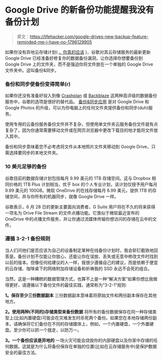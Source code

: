 # Google Drive 的新备份功能提醒我没有备份计划

> 原文：<https://lifehacker.com/google-drives-new-backup-feature-reminded-me-i-have-no-1796129905>

如果你没有异地云存储计划( [，你真的应该](http://lifehacker.com/online-backup-faceoff-crashplan-vs-backblaze-1768101631) )，谷歌对其云存储服务的最新更新 Google Drive 已经准备好修复你的数据备份漏洞，让你选择你想要备份到 Google Drive 上的文件夹，而不是强迫你将文件放在一个单独的 Google Drive 文件夹中。这叫备份&同步。



### 备份和同步使备份变得简单(r)

如果你还没有准备好投入到像 [Crashplan](https://www.crashplan.com/en-us/) 或 [Backblaze](https://www.backblaze.com/) 这两种高评级的数据备份服务中，谷歌的选项是很好的替代品。 [备份&同步应用](https://gsuiteupdates.googleblog.com/2017/06/backup-and-sync-from-google-available.html) 是对 Google Drive 和 Google Photos 的升级，可以为你电脑上的任何文件夹提供备份和同步(duh)服务。

使用专用的云备份服务备份文件并不复杂，但使用单文件夹云服务备份文件就有点复杂了，因为你通常需要移动文件或在网页浏览器中更改下载目的地才能将文件放入其中。

备份和同步意味着您不必考虑将文件从本地照片文件夹移动到 Google Drive，只需选择要同步的本地文件夹。

### 10 美元足够的备份

谷歌目前的数据存储计划包括每月 9.99 美元的 1TB 存储空间。这与 Dropbox 相同价格的 1TB Plus 计划相当，优于 box 的个人专业计划，该计划仅授予用户每月 9.99 美元的 100GB。微软 OneDrive 的在线存储每月 6.99 美元，提供 1TB 的存储空间，并与你所有的机器同步，就像 Google Drive 一样。

谷歌表示，6 月 28 日的更新主要面向消费者，G Suite 用户将在不久的将来获得一项名为 Drive File Stream 的文件点播功能。它类似于微软最近宣布的 OneDrive 中的点播文件服务，并让你通过流媒体传输你想访问的存储在云中的文件。

### 遵循 3-2-1 备份规则

当人们问他们是否应该为自己的设备制定某种在线备份计划时，我会斩钉截铁地回答是。备份计划不仅能让你放心，还能让你在误放、丢失或无意中修改文件时找到以前的版本。但像任何给建议的人一样，我很少遵循自己的建议，而是依赖于便宜的云存储、咖啡桌下的网络附加存储设备和祈祷我的 SSD 永远不会死的组合。

当然，这是一种糟糕的数据管理方式，也算不上是一种“解决方案”如果你想比我做得更好，请遵循以下备份文件的最佳实践，通常称为“3-2-1”规则:

**1。保存至少三份数据副本**
三份数据副本意味着将原始文件和两份副本保存在其他地方。

**2。使用两种(不同的)存储类型来备份数据**
将所有的备份数据保存在同一种存储类型上(比如内置硬盘)可能会在灾难发生时杀死两个备份。如果您在本地存储两份副本，请确保将它们备份在不同的存储媒体上，例如，一个内置硬盘，一个外置硬盘。至少你可以抓一个就走，以防万一。

**3。一个备份应该是异地的**
一场火灾可能会烧毁你的内部硬盘以及你家中存储的任何数据。这就是为什么将备份保存在单独的位置(比如在云存储服务中)是保护数据安全的最佳方法。